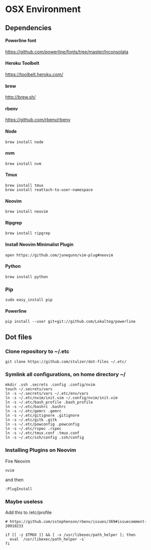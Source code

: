 # OSX Environment

## Dependencies

#### Powerline font
https://github.com/powerline/fonts/tree/master/Inconsolata

#### Heroku Toolbelt
https://toolbelt.heroku.com/

#### brew
http://brew.sh/

#### rbenv
https://github.com/rbenv/rbenv

#### Node
```
brew install node
```

#### nvm
```
brew install nvm
```

#### Tmux
```
brew install tmux
brew install reattach-to-user-namespace
```

#### Neovim
```
brew install neovim
```

#### Ripgrep
```
brew install ripgrep
```

#### Install Neovim Minimalist Plugin
```
open https://github.com/junegunn/vim-plug#neovim
```

#### Python
```
brew install python
```

### Pip
```
sudo easy_install pip
```

#### Powerline
```
pip install --user git+git://github.com/Lokaltog/powerline
```

## Dot files

### Clone repository to ~/.etc
```
git clone https://github.com/stulzer/dot-files ~/.etc/
```

### Symlink all configurations, on home directory ~/

```
mkdir .ssh .secrets .config .config/nvim
touch ~/.secrets/vars
ln -s ~/.secrets/vars ~/.etc/env/vars
ln -s ~/.etc/nvim/init.vim ~/.config/nvim/init.vim
ln -s ~/.etc/bash_profile .bash_profile
ln -s ~/.etc/bashrc .bashrc
ln -s ~/.etc/gemrc .gemrc
ln -s ~/.etc/gitignore .gitignore
ln -s ~/.etc/gitk .gitk
ln -s ~/.etc/powconfig .powconfig
ln -s ~/.etc/rspec .rspec
ln -s ~/.etc/tmux.conf .tmux.conf
ln -s ~/.etc/ssh/config .ssh/config
```

### Installing Plugins on Neovim

Fire Neovim

```
nvim
```

and then

```
:PlugInstall
```

### Maybe useless

Add this to /etc/profile

```
# https://github.com/sstephenson/rbenv/issues/369#issuecomment-20910233

if [[ -z $TMUX ]] && [ -x /usr/libexec/path_helper ]; then
  eval `/usr/libexec/path_helper -s`
fi
```

